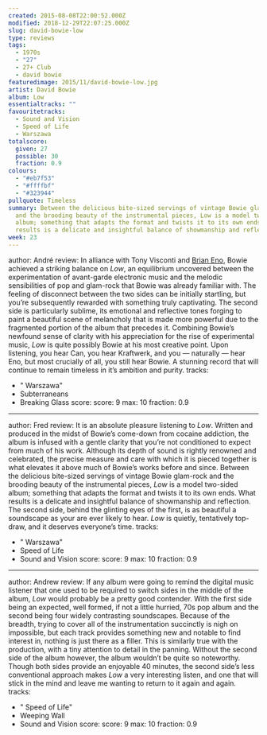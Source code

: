 ```yaml
---
created: 2015-08-08T22:00:52.000Z
modified: 2018-12-29T22:07:25.000Z
slug: david-bowie-low
type: reviews
tags:
  - 1970s
  - "27"
  - 27+ Club
  - david bowie
featuredimage: 2015/11/david-bowie-low.jpg
artist: David Bowie
album: Low
essentialtracks: ""
favouritetracks:
  - Sound and Vision
  - Speed of Life
  - Warszawa
totalscore:
  given: 27
  possible: 30
  fraction: 0.9
colours:
  - "#eb7f53"
  - "#ffffbf"
  - "#323944"
pullquote: Timeless
summary: Between the delicious bite-sized servings of vintage Bowie glam-rock
  and the brooding beauty of the instrumental pieces, Low is a model two-sided
  album; something that adapts the format and twists it to its own ends. What
  results is a delicate and insightful balance of showmanship and reflection.
week: 23
---
```

author: André
review: In alliance with Tony Visconti and [Brian
  Eno](<https://audioxide.com/reviews/brian-eno-ambient-1-music-for-airports/>),
  Bowie achieved a striking balance on *Low*, an equilibrium uncovered between
  the experimentation of avant-garde electronic music and the melodic
  sensibilities of pop and glam-rock that Bowie was already familiar with. The
  feeling of disconnect between the two sides can be initially startling, but
  you’re subsequently rewarded with something truly captivating. The second side
  is particularly sublime, its emotional and reflective tones forging to paint a
  beautiful scene of melancholy that is made more powerful due to the fragmented
  portion of the album that precedes it. Combining Bowie’s newfound sense of
  clarity with his appreciation for the rise of experimental music, *Low* is
  quite possibly Bowie at his most creative point. Upon listening, you hear Can,
  you hear Kraftwerk, and you — naturally — hear Eno, but most crucially of all,
  you still hear Bowie. A stunning record that will continue to remain timeless
  in it’s ambition and purity.
tracks:
  - " Warszawa"
  - ­Subterraneans
  - ­Breaking Glass
score:
  score: 9
  max: 10
  fraction: 0.9
---
author: Fred
review: It is an absolute pleasure listening to *Low*. Written and produced in
  the midst of Bowie’s come-down from cocaine addiction, the album is infused
  with a gentle clarity that you’re not conditioned to expect from much of his
  work. Although its depth of sound is rightly renowned and celebrated, the
  precise measure and care with which it is pieced together is what elevates it
  above much of Bowie’s works before and since. Between the delicious bite-sized
  servings of vintage Bowie glam-rock and the brooding beauty of the
  instrumental pieces, *Low* is a model two-sided album; something that adapts
  the format and twists it to its own ends. What results is a delicate and
  insightful balance of showmanship and reflection. The second side, behind the
  glinting eyes of the first, is as beautiful a soundscape as your are ever
  likely to hear. *Low* is quietly, tentatively top-draw, and it deserves
  everyone’s time.
tracks:
  - " Warszawa"
  - ­Speed of Life
  - ­Sound and Vision
score:
  score: 9
  max: 10
  fraction: 0.9
---
author: Andrew
review: If any album were going to remind the digital music listener that one
  used to be required to switch sides in the middle of the album, *Low* would
  probably be a pretty good contender. With the first side being an expected,
  well formed, if not a little hurried, 70s pop album and the second being four
  widely contrasting soundscapes. Because of the breadth, trying to cover all of
  the instrumentation succinctly is nigh on impossible, but each track provides
  something new and notable to find interest in, nothing is just there as a
  filler. This is similarly true with the production, with a tiny attention to
  detail in the panning. Without the second side of the album however, the album
  wouldn’t be quite so noteworthy. Though both sides provide an enjoyable 40
  minutes, the second side’s less conventional approach makes *Low* a very
  interesting listen, and one that will stick in the mind and leave me wanting
  to return to it again and again.
tracks:
  - " Speed of Life"
  - ­Weeping Wall
  - ­Sound and Vision
score:
  score: 9
  max: 10
  fraction: 0.9
